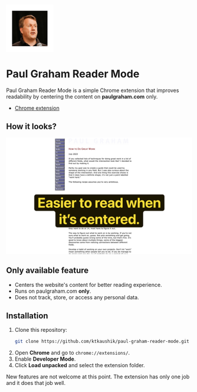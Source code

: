 <img src="/pg-icon-128.png" alt="Logo with PG's face">

# Paul Graham Reader Mode
Paul Graham Reader Mode is a simple Chrome extension that improves readability by centering the content on **paulgraham.com** only.
- [Chrome extension](https://chromewebstore.google.com/detail/paul-graham-reader-mode/ihliaankcompkmhngmaddkpbmnajbpio)

## How it looks?
<img src="/poster.png" alt="Poster">

## Only available feature 
- Centers the website's content for better reading experience.
- Runs on paulgraham.com **only**.
- Does not track, store, or access any personal data.

## Installation
1. Clone this repository:
   ```sh
   git clone https://github.com/ktkaushik/paul-graham-reader-mode.git
   ```
2. Open **Chrome** and go to `chrome://extensions/`.
3. Enable **Developer Mode**.
4. Click **Load unpacked** and select the extension folder.

New features are not welcome at this point. The extension has only one job and it does that job well.
